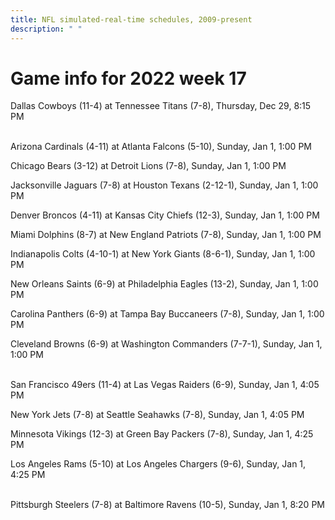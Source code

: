 ```yaml
---
title: NFL simulated-real-time schedules, 2009-present
description: " "
---
```


# Game info for 2022 week 17

Dallas Cowboys (11-4) at Tennessee Titans (7-8), Thursday, Dec 29, 8:15 PM

<br/>Arizona Cardinals (4-11) at Atlanta Falcons (5-10), Sunday, Jan 1, 1:00 PM

Chicago Bears (3-12) at Detroit Lions (7-8), Sunday, Jan 1, 1:00 PM

Jacksonville Jaguars (7-8) at Houston Texans (2-12-1), Sunday, Jan 1, 1:00 PM

Denver Broncos (4-11) at Kansas City Chiefs (12-3), Sunday, Jan 1, 1:00 PM

Miami Dolphins (8-7) at New England Patriots (7-8), Sunday, Jan 1, 1:00 PM

Indianapolis Colts (4-10-1) at New York Giants (8-6-1), Sunday, Jan 1, 1:00 PM

New Orleans Saints (6-9) at Philadelphia Eagles (13-2), Sunday, Jan 1, 1:00 PM

Carolina Panthers (6-9) at Tampa Bay Buccaneers (7-8), Sunday, Jan 1, 1:00 PM

Cleveland Browns (6-9) at Washington Commanders (7-7-1), Sunday, Jan 1, 1:00 PM

<br/>San Francisco 49ers (11-4) at Las Vegas Raiders (6-9), Sunday, Jan 1, 4:05 PM

New York Jets (7-8) at Seattle Seahawks (7-8), Sunday, Jan 1, 4:05 PM

Minnesota Vikings (12-3) at Green Bay Packers (7-8), Sunday, Jan 1, 4:25 PM

Los Angeles Rams (5-10) at Los Angeles Chargers (9-6), Sunday, Jan 1, 4:25 PM

<br/>Pittsburgh Steelers (7-8) at Baltimore Ravens (10-5), Sunday, Jan 1, 8:20 PM

